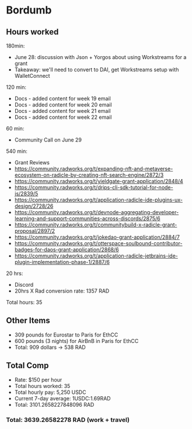 # Bordumb

## Hours worked
180min:
* June 28: discussion with Json + Yorgos about using Workstreams for a grant
* Takeaway: we'll need to convert to DAI, get Workstreams setup with WalletConnect

120 min:
* Docs - added content for week 19 email
* Docs - added content for week 20 email
* Docs - added content for week 21 email
* Docs - added content for week 22 email

60 min:
* Community Call on June 29

540 min: 
* Grant Reviews
* https://community.radworks.org/t/expanding-nft-and-metaverse-ecosystem-on-radicle-by-creating-nft-search-engine/2872/3
* https://community.radworks.org/t/yieldgate-grant-application/2848/4
* https://community.radworks.org/t/drips-cli-sdk-tutorial-for-node-js/2839/5
* https://community.radworks.org/t/application-radicle-ide-plugins-ux-design/2728/26
* https://community.radworks.org/t/devnode-aggregating-developer-learning-and-support-communities-across-discords/2875/6
* https://community.radworks.org/t/communitybuild-x-radicle-grant-proposal/2897/2
* https://community.radworks.org/t/jokedao-grant-application/2884/7
* https://community.radworks.org/t/otterspace-soulbound-contributor-badges-for-daos-grant-application/2868/6
* https://community.radworks.org/t/application-radicle-jetbrains-ide-plugin-implementation-phase-1/2887/6

20 hrs: 
* Discord 
* 20hrs X Rad conversion rate: 1357 RAD

Total hours: 35

## Other Items

* 309 pounds for Eurostar to Paris for EthCC
* 600 pounds (3 nights) for AirBnB in Paris for EthCC 
* Total: 909 dollars -> 538 RAD

## Total Comp

* Rate: $150 per hour
* Total hours worked: 35
* Total hourly pay: 5,250 USDC
* Current 7-day average: 1USDC:1.69RAD
* Total: 3101.2658227848096 RAD

### Total: 3639.26582278 RAD (work + travel)
